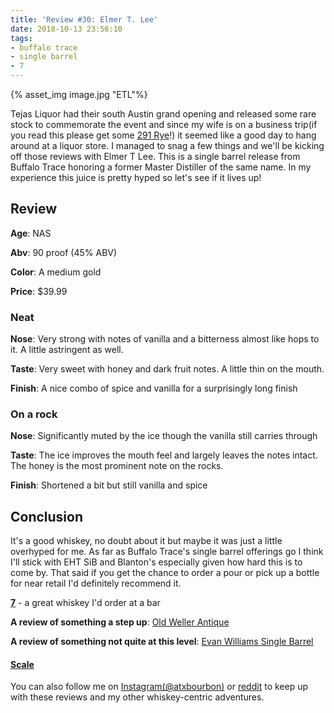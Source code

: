 ```yaml
---
title: 'Review #30: Elmer T. Lee'
date: 2018-10-13 23:56:10
tags:
- buffalo trace
- single barrel
- 7
---
```

{% asset_img image.jpg "ETL"%}

Tejas Liquor had their south Austin grand opening and released some rare stock to commemorate the event and since my wife is on a business trip(if you read this please get some [291 Rye](https://atxbourbon.com/2018/10/02/Review-23-291-Single-Barrel-Colorado-Rye-Whiskey/)!) it seemed like a good day to hang around at a liquor store. I managed to snag a few things and we'll be kicking off those reviews with Elmer T Lee. This is a single barrel release from Buffalo Trace honoring a former Master Distiller of the same name. In my experience this juice is pretty hyped so let's see if it lives up!

## Review
**Age**: NAS

**Abv**: 90 proof (45% ABV)

**Color**: A medium gold 

**Price**: $39.99

### Neat
**Nose**: Very strong with notes of vanilla and a bitterness almost like hops to it. A little astringent as well.

**Taste**: Very sweet with honey and dark fruit notes. A little thin on the mouth.

**Finish**: A nice combo of spice and vanilla for a surprisingly long finish

### On a rock
**Nose**: Significantly muted by the ice though the vanilla still carries through

**Taste**: The ice improves the mouth feel and largely leaves the notes intact. The honey is the most prominent note on the rocks. 

**Finish**: Shortened a bit but still vanilla and spice

## Conclusion
It's a good whiskey, no doubt about it but maybe it was just a little overhyped for me. As far as Buffalo Trace's single barrel offerings go I think I'll stick with EHT SiB and Blanton's especially given how hard this is to come by. That said if you get the chance to order a pour or pick up a bottle for near retail I'd definitely recommend it. 

[**7**](https://atxbourbon.com/tags/7/) - a great whiskey I'd order at a bar

**A review of something a step up**: [Old Weller Antique](https://atxbourbon.com/2018/09/05/Reviews-10-12-The-W-L-Weller-Shootout/)

**A review of something not quite at this level**: [Evan Williams Single Barrel](https://atxbourbon.com/2018/10/06/Reviews-26-28-Larceny-Evan-Williams-Single-Barrel-and-Elijah-Craig-Small-Batch/)

#### [Scale](http://atxbourbon.com/Scale/)

You can also follow me on [Instagram(@atxbourbon)](https://www.instagram.com/atxbourbon/) or [reddit](https://www.reddit.com/r/scottmotorraddrinks/) to keep up with these reviews and my other whiskey-centric adventures.